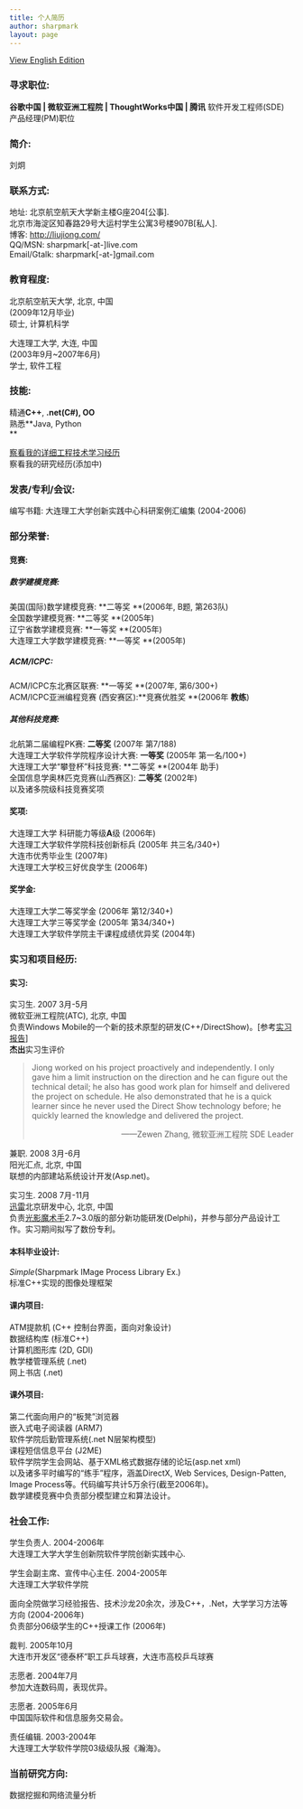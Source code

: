 ```yaml
---
title: 个人简历
author: sharpmark
layout: page
---
```

<a href="/about/cv-en/" target="_blank">View English Edition</a>

### 寻求职位:

**谷歌中国 | 微软亚洲工程院 | ThoughtWorks中国 | 腾讯** 软件开发工程师(SDE) 产品经理(PM)职位

### 简介:

刘炯

### 联系方式:

地址: 北京航空航天大学新主楼G座204[公事].  
北京市海淀区知春路29号大运村学生公寓3号楼907B[私人].  
博客: <http://liujiong.com/>  
QQ/MSN: sharpmark[-at-]live.com  
Email/Gtalk: sharpmark[-at-]gmail.com

### 教育程度:

北京航空航天大学, 北京, 中国  
(2009年12月毕业)  
硕士, 计算机科学

大连理工大学, 大连, 中国  
(2003年9月~2007年6月)  
学士, 软件工程

### 技能:

精通**C++**, **.net(C#), OO**  
熟悉**Java, Python  
**

<a title="技术学习经历" href="http://www.sharpmark.net/about-me/tech-skill/" target="_blank">察看我的详细工程技术学习经历</a>  
察看我的研究经历(添加中)

### 发表/专利/会议:

编写书籍: 大连理工大学创新实践中心科研案例汇编集 (2004-2006)

### 部分荣誉:

#### 竞赛:

##### 数学建模竞赛:

美国(国际)数学建模竞赛: **二等奖 **(2006年, B题, 第263队)  
全国数学建模竞赛: **二等奖 **(2005年)  
辽宁省数学建模竞赛: **一等奖 **(2005年)  
大连理工大学数学建模竞赛: **一等奖 **(2005年)

##### ACM/ICPC:

ACM/ICPC东北赛区联赛: **一等奖 **(2007年, 第6/300+)  
ACM/ICPC亚洲编程竞赛 (西安赛区):**竞赛优胜奖 **(2006年 **教练**)

##### 其他科技竞赛:

北航第二届编程PK赛: **二等奖** (2007年 第7/188)  
大连理工大学软件学院程序设计大赛: **一等奖** (2005年 第一名/100+)  
大连理工大学“攀登杯”科技竞赛: **二等奖 **(2004年 助手)  
全国信息学奥林匹克竞赛(山西赛区): **二等奖** (2002年)  
以及诸多院级科技竞赛奖项

#### 奖项:

大连理工大学 科研能力等级**A**级 (2006年)  
大连理工大学软件学院科技创新标兵 (2005年 共三名/340+)  
大连市优秀毕业生 (2007年)  
大连理工大学校三好优良学生 (2006年)

#### 奖学金:

大连理工大学二等奖学金 (2006年 第12/340+)  
大连理工大学三等奖学金 (2005年 第34/340+)  
大连理工大学软件学院主干课程成绩优异奖 (2004年)

### 实习和项目经历:

#### 实习:

实习生. 2007 3月-5月  
微软亚洲工程院(ATC), 北京, 中国  
负责Windows Mobile的一个新的技术原型的研发(C++/DirectShow)。[参考<a title="atc intern report" href="/blog/posts/atc-intern-report/" target="_blank">实习报告</a>]  
**杰出**实习生评价

> Jiong worked on his project proactively and independently. I only gave him a limit instruction on the direction and he can figure out the technical detail; he also has good work plan for himself and delivered the project on schedule. He also demonstrated that he is a quick learner since he never used the Direct Show technology before; he quickly learned the knowledge and delivered the project.
> 
> <p align="right">
>   ——Zewen Zhang, 微软亚洲工程院 SDE Leader
> </p>

兼职. 2008 3月-6月  
阳光汇点, 北京, 中国  
联想的内部建站系统设计开发(Asp.net)。

实习生. 2008 7月-11月  
<a href="http://www.xunlei.com/" target="_blank">迅雷</a>北京研发中心, 北京, 中国  
负责<a href="http://www.neoimaging.cn/" target="_blank">光影魔术手</a>2.7~3.0版的部分新功能研发(Delphi)，并参与部分产品设计工作。实习期间拟写了数份专利。

#### 本科毕业设计:

*Simple*(Sharpmark IMage Process Library Ex.)  
标准C++实现的图像处理框架

#### 课内项目:

ATM提款机 (C++ 控制台界面，面向对象设计)  
数据结构库 (标准C++)  
计算机图形库 (2D, GDI)  
教学楼管理系统 (.net)  
网上书店 (.net)

#### 课外项目:

第二代面向用户的“板凳”浏览器  
嵌入式电子阅读器 (ARM7)  
软件学院后勤管理系统(.net N层架构模型)  
课程短信信息平台 (J2ME)  
软件学院学生会网站、基于XML格式数据存储的论坛(asp.net xml)  
以及诸多平时编写的“练手”程序，涵盖DirectX, Web Services, Design-Patten, Image Process等。代码编写共计5万余行(截至2006年)。  
数学建模竞赛中负责部分模型建立和算法设计。

### 社会工作:

学生负责人. 2004-2006年  
大连理工大学大学生创新院软件学院创新实践中心.

学生会副主席、宣传中心主任. 2004-2005年  
大连理工大学软件学院

面向全院做学习经验报告、技术沙龙20余次，涉及C++，.Net，大学学习方法等方向 (2004-2006年)  
负责部分06级学生的C++授课工作 (2006年)

裁判. 2005年10月  
大连市开发区“德泰杯”职工乒乓球赛，大连市高校乒乓球赛

志愿者. 2004年7月  
参加大连数码周，表现优异。

志愿者. 2005年6月  
中国国际软件和信息服务交易会。

责任编辑. 2003-2004年  
大连理工大学软件学院03级级队报《瀚海》。

<!--h3>个性特点:</h3>
<p>1.自信，面对挫折和挑战有不懈的奋斗激情<br />
2.果决，在选择面前能缜密分析利害关系，做出决定后能执着的走下去<br />
3.主动，勇于突破现有环境和原有观念的束缚，在探索新事物的过程中积极进取.</p-->

### 当前研究方向:

数据挖掘和网络流量分析